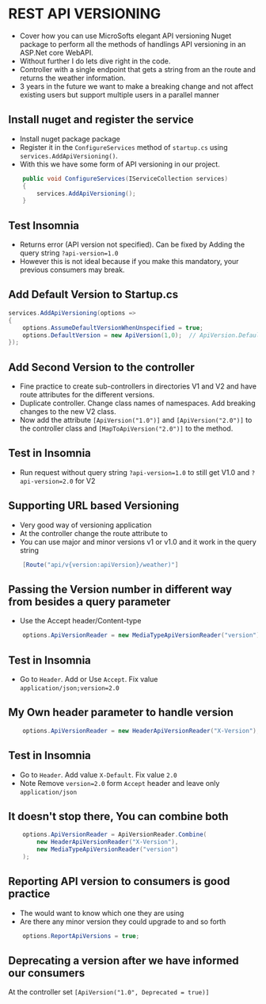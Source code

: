 # REST API VERSIONING

- Cover how you can use MicroSofts  elegant API versioning Nuget package to perform all the methods of handlings API versioning in an ASP.Net core WebAPI.
- Without further I do lets dive right in the code.
- Controller with a single endpoint that gets a string from an the route and returns the weather information.
- 3 years in the future we want to make a breaking change and not affect existing users but support multiple users in a parallel manner

## Install nuget and register the service

- Install nuget package package
- Register it in the `ConfigureServices` method of `startup.cs` using `services.AddApiVersioning()`.
- With this we have some form of API versioning in our project.

```C#
    public void ConfigureServices(IServiceCollection services)
    {
        services.AddApiVersioning();
    }
```

## Test Insomnia

- Returns error (API version not specified). Can be fixed by Adding the query string `?api-version=1.0`
- However this is not ideal because if you make this mandatory, your previous consumers may break.

## Add Default Version to Startup.cs

```C#
services.AddApiVersioning(options =>
{
    options.AssumeDefaultVersionWhenUnspecified = true;
    options.DefaultVersion = new ApiVersion(1,0);  // ApiVersion.Default;
});
```

## Add Second Version to the controller

- Fine practice to create sub-controllers in directories V1 and V2 and have route attributes for the different versions.
- Duplicate controller. Change class names of namespaces. Add breaking changes to the new V2 class.
- Now add the attribute `[ApiVersion("1.0")]` and `[ApiVersion("2.0")]` to the controller class and `[MapToApiVersion("2.0")]` to the method.

## Test in Insomnia

- Run request without query string `?api-version=1.0` to still get V1.0 and `?api-version=2.0` for V2


## Supporting URL based Versioning
- Very good way of versioning application
- At the controller change the route attribute to
- You can use major and minor versions v1 or v1.0 and it work in the query string
```C#
    [Route("api/v{version:apiVersion}/weather)"]
```

## Passing the Version number in different way from besides a query parameter

- Use the Accept header/Content-type
```C#
    options.ApiVersionReader = new MediaTypeApiVersionReader("version");
```

## Test in Insomnia

- Go to `Header`. Add or Use `Accept`. Fix value `application/json;version=2.0`

## My Own header parameter to handle version

```C#
    options.ApiVersionReader = new HeaderApiVersionReader("X-Version");
```

## Test in Insomnia

- Go to `Header`. Add value `X-Default`. Fix value `2.0`
- Note Remove `version=2.0` form `Accept` header and leave only `application/json`


## It doesn't stop there, You can combine both

```C#
    options.ApiVersionReader = ApiVersionReader.Combine(
        new HeaderApiVersionReader("X-Version"),
        new MediaTypeApiVersionReader("version")
    );
```

## Reporting API version to consumers is good practice

- The would want to know which one they are using
- Are there any minor version they could upgrade to and so forth
```C#
    options.ReportApiVersions = true;
```

## Deprecating a version after we have informed our consumers

At the controller set `[ApiVersion("1.0", Deprecated = true)]`


